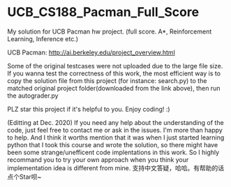 # UCB_CS188_Pacman_Full_Score
My solution for UCB Pacman hw project. (full score. A*, Reinforcement Learning, Inference etc.)

UCB Pacman: http://ai.berkeley.edu/project_overview.html

Some of the original testcases were not uploaded due to the large file size. If you wanna test the correctness of this work, the most efficient way is to copy the solution file from this project (for instance: search.py) to the matched original project folder(downloaded from the link above), then run the autograder.py

PLZ star this project if it's helpful to you. Enjoy coding! :)

(Editting at Dec. 2020) If you need any help about the understanding of the code, just feel free to contact me or ask in the issues. I'm more than happy to help.
And I think it worths mention that it was when I just started learning python that I took this course and wrote the solution, so there might have been some strange/unefficent code implentations in this work. So I highly recommand you to try your own approach when you think your implementation idea is different from mine.
支持中文答疑，哈哈。有帮助的话点个Star呗~
